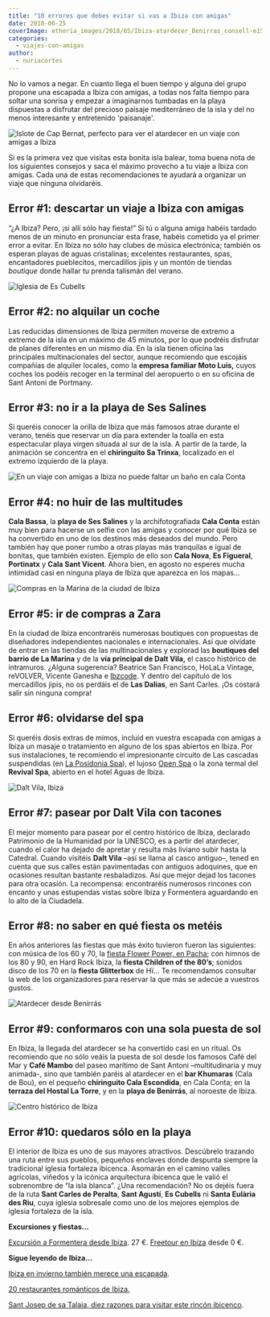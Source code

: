 ```yaml
---
title: "10 errores que debes evitar si vas a Ibiza con amigas"
date: 2018-06-25
coverImage: etheria_images/2018/05/Ibiza-atardecer_Benirras_consell-e1551949129730.jpg
categories: 
  - viajes-con-amigas
author: 
  - nuriacortes
---
```


No lo vamos a negar. En cuanto llega el buen tiempo y alguna del grupo propone una 
escapada a Ibiza con amigas, a todas nos falta tiempo para soltar una sonrisa y empezar 
a imaginarnos tumbadas en la playa dispuestas a disfrutar del precioso paisaje 
mediterráneo de la isla y del no menos interesante y entretenido 'paisanaje'. 

![Islote de Cap Bernat, perfecto para ver el atardecer en un viaje con amigas a Ibiza](etheria_images/2018/05/Ibiza-atardecer_Benirras_consell-e1551949129730.jpg "Islote de Cap Bernat, frente a cala Benirrás © Consell d'Eivissa")

Si es la primera vez que visitas esta bonita isla balear, toma buena nota de los 
siguientes consejos y saca el máximo provecho a tu viaje a Ibiza con amigas. Cada una de 
estas recomendaciones te ayudará a organizar un viaje que ninguna olvidaréis. 

## Error #1: descartar un viaje a Ibiza con amigas

“¿A Ibiza? Pero, ¡si allí sólo hay fiesta!” Si tú o alguna amiga habéis tardado menos de 
un minuto en pronunciar esta frase, habéis cometido ya el primer error a evitar. En 
Ibiza no sólo hay clubes de música electrónica; también os esperan playas de aguas 
cristalinas; excelentes restaurantes, spas, encantadores pueblecitos, mercadillos jipis 
y un montón de tiendas _boutique_ donde hallar tu prenda talismán del verano. 

![Iglesia de Es Cubells](etheria_images/2018/05/Ibiza-Es-Cubells_Alberto-Paredes-e1551949146477.jpg "Iglesia de Es Cubells. © Alberto Paredes/ Moto Luis")

## Error #2: no alquilar un coche

Las reducidas dimensiones de Ibiza permiten moverse de extremo a extremo de la isla en 
un máximo de 45 minutos, por lo que podréis disfrutar de planes diferentes en un mismo 
día. En la isla tienen oficina las principales multinacionales del sector, aunque 
recomiendo que escojáis compañías de alquiler locales, como la **empresa familiar Moto 
Luis,** cuyos coches los podéis recoger en la terminal del aeropuerto o en su oficina de 
Sant Antoni de Portmany. 

## Error #3: no ir a la playa de Ses Salines

Si queréis conocer la orilla de Ibiza que más famosos atrae durante el verano, tenéis 
que reservar un día para extender la toalla en esta espectacular playa virgen situada al 
sur de la isla. A partir de la tarde, la animación se concentra en el **chiringuito Sa 
Trinxa**, localizado en el extremo izquierdo de la playa. 

![En un viaje con amigas a Ibiza no puede faltar un baño en cala Conta](etheria_images/2018/05/Ibiza-cala-conta_NC-e1551949167957.jpg "Cala Conta. © Nuria Cortés")

## Error #4: no huir de las multitudes

**Cala Bassa**, la **playa de Ses Salines** y la archifotografiada **Cala Conta** están 
muy bien para hacerse un selfie con las amigas y conocer por qué Ibiza se ha convertido 
en uno de los destinos más deseados del mundo. Pero también hay que poner rumbo a otras 
playas más tranquilas e igual de bonitas, que también existen. Ejemplo de ello son 
**Cala Nova**, **Es Figueral**, **Portinatx** y **Cala Sant Vicent**. Ahora bien, en 
agosto no esperes mucha intimidad casi en ninguna playa de Ibiza que aparezca en los 
mapas… 

![Compras en la Marina de la ciudad de Ibiza](etheria_images/2018/05/Ibiza-COMPRAS_MARINA_consell-e1551949185907.jpg "Compras en la Marina de la ciudad de Ibiza © Consell d'Eivissa")

## Error #5: ir de compras a Zara

En la ciudad de Ibiza encontraréis numerosas boutiques con propuestas de diseñadores 
independientes nacionales e internacionales. Así que olvídate de entrar en las tiendas 
de las multinacionales y explorad las **boutiques del barrio de La Marina** y de la 
**vía principal de Dalt Vila,** el casco histórico de intramuros. ¿Alguna sugerencia? 
Beatrice San Francisco, HoLaLa Vintage, reVOLVER, Vicente Ganesha e [Ibzcode](https://www.instagram.com/ibizacodepuerto/). 
Y dentro del capítulo de los mercadillos jipis, no os perdáis el de **Las Dalias**, en 
Sant Carles. ¡Os costará salir sin ninguna compra! 

## Error #6: olvidarse del spa

Si queréis dosis extras de mimos, incluid en vuestra escapada con amigas a Ibiza un 
masaje o tratamiento en alguno de los spas abiertos en Ibiza. Por sus instalaciones, te 
recomiendo el impresionante circuito de Las cascadas suspendidas (en [La Posidonia 
Spa](https://www.laposidonia-ibiza.com/es/)), el lujoso [Open 
Spa](https://ibizagranhotel.com/wellness/) o la zona termal del **Revival Spa**, abierto 
en el hotel Aguas de Ibiza. 

![Dalt Vila, Ibiza](etheria_images/2018/05/Ibiza-Dalt-Vila-5_consell_VM-e1551949201227.jpg "Dalt Vila, Ibiza © Consell d'Eivissa")

## Error #7: pasear por Dalt Vila con tacones

El mejor momento para pasear por el centro histórico de Ibiza, declarado Patrimonio de 
la Humanidad por la UNESCO, es a partir del atardecer, cuando el calor ha dejado de 
apretar y resulta más liviano subir hasta la Catedral. Cuando visitéis **Dalt Vila** 
–así se llama al casco antiguo–, tened en cuenta que sus calles están pavimentadas con 
antiguos adoquines, que en ocasiones resultan bastante resbaladizos. Así que mejor dejad 
los tacones para otra ocasión. La recompensa: encontraréis numerosos rincones con 
encanto y unas estupendas vistas sobre Ibiza y Formentera aguardando en lo alto de la 
Ciudadela. 

## Error #8: no saber en qué fiesta os metéis

En años anteriores las fiestas que más éxito tuvieron fueron las siguientes: con música 
de los 60 y 70, la [fiesta Flower Power, en 
Pacha](https://pacha.com/residence/flower-power); con himnos de los 80 y 90, en Hard 
Rock Ibiza, la **fiesta Children of the 80’s**; sonidos disco de los 70 en la **fiesta 
Glitterbox** de Hï... Te recomendamos consultar la web de los organizadores para 
reservar la que más se adecúe a vuestros gustos. 

![Atardecer desde Benirrás](etheria_images/2018/05/Ibiza-atardecer_benirras_pixabay-e1551949219365.jpg "Atardecer desde Benirrás (Pixabay)")

## Error #9: conformaros con una sola puesta de sol

En Ibiza, la llegada del atardecer se ha convertido casi en un ritual. Os recomiendo que 
no sólo veáis la puesta de sol desde los famosos Café del Mar y **Café Mambo** del paseo 
marítimo de Sant Antoni –multitudinaria y muy animada-, sino que también paréis al 
atardecer en el **bar Khumaras** (Cala de Bou), en el pequeño **chiringuito Cala 
Escondida**, en Cala Conta; en la **terraza del Hostal La Torre**, y en la **playa de 
Benirrás**, al noroeste de Ibiza. 

![Centro histórico de Ibiza](etheria_images/2018/05/ibiza_pixabay-e1551949241987.jpg "El centro histórico de Ibiza fue declarado Patrimonio de la Humanidad por la UNESCO")

## Error #10: quedaros sólo en la playa

El interior de Ibiza es uno de sus mayores atractivos. Descúbrelo trazando una ruta 
entre sus pueblos, pequeños enclaves donde despunta siempre la tradicional iglesia 
fortaleza ibicenca. Asomarán en el camino valles agrícolas, viñedos y la icónica 
arquitectura ibicenca que le valió el sobrenombre de “la isla blanca”. ¿Una 
recomendación? No os dejéis fuera de la ruta **Sant Carles de Peralta**, **Sant 
Agustí**, **Es Cubells** ni **Santa Eulària des Riu**, cuya iglesia sobresale como uno 
de los mejores ejemplos de iglesia fortaleza de la isla. 

**Excursiones y fiestas...** 

[Excursión a Formentera desde 
Ibiza](https://www.civitatis.com/es/ibiza/barco-ibiza-formentera/?aid=10211). 27 €. [Freetour 
en Ibiza](https://www.civitatis.com/es/ibiza-ciudad/free-tour-ibiza/?aid=10211) desde 0 
€. 

**Sigue leyendo de Ibiza...** 

[](https://etheriamagazine.com/2020/04/15/viajar-con-amigas-mejores-playas-formentera/)[Ibiza 
en invierno también merece una 
escapada](https://etheriamagazine.com/2021/11/05/planes-viaje-a-ibiza-en-invierno/). 

[20 restaurantes románticos de 
Ibiza.](https://etheriamagazine.com/2020/02/14/20-restaurantes-romanticos-de-ibiza-para-viajes-en-pareja/) 

[Sant Josep de sa Talaia, diez razones para visitar este rincón 
ibicenco](https://etheriamagazine.com/2022/02/18/que-ver-en-sant-josep-de-sa-talaia/).
